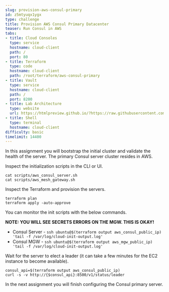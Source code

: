 ```yaml
---
slug: provision-aws-consul-primary
id: z5mtyuqx1ygx
type: challenge
title: Provision AWS Consul Primary Datacenter
teaser: Run Consul in AWS
tabs:
- title: Cloud Consoles
  type: service
  hostname: cloud-client
  path: /
  port: 80
- title: Terraform
  type: code
  hostname: cloud-client
  path: /root/terraform/aws-consul-primary
- title: Vault
  type: service
  hostname: cloud-client
  path: /
  port: 8200
- title: Lab Architecture
  type: website
  url: https://htmlpreview.github.io/?https://raw.githubusercontent.com/hashicorp/field-workshops-consul/blob/master/instruqt-tracks/multi-cloud-service-networking-with-consul/assets/diagrams/diagrams.html
- title: Shell
  type: terminal
  hostname: cloud-client
difficulty: basic
timelimit: 14400
---
```

In this assignment you will bootstrap the initial cluster and validate the health of the server.
The primary Consul server cluster resides in AWS. <br>

Inspect the initialization scripts in the CLI or UI.

```
cat scripts/aws_consul_server.sh
cat scripts/aws_mesh_gateway.sh
```

Inspect the Terraform and provision the servers.

```
terraform plan
terraform apply -auto-approve
```

You can monitor the init scripts with the below commands. <br>

**NOTE: YOU WILL SEE SECRETS ERRORS ON THE MGW. THIS IS OKAY!** <br>


* Consul Server - `ssh ubuntu@$(terraform output aws_consul_public_ip) 'tail -f /var/log/cloud-init-output.log'`
* Consul MGW - `ssh ubuntu@$(terraform output aws_mgw_public_ip) 'tail -f /var/log/cloud-init-output.log'`

Wait for the server to elect a leader (it can take a few minutes for the EC2 instance to become available). <br>

```
consul_api=$(terraform output aws_consul_public_ip)
curl -s -v http://{$consul_api}:8500/v1/status/leader
```

In the next assignment you will finish configuring the Consul primary server.
